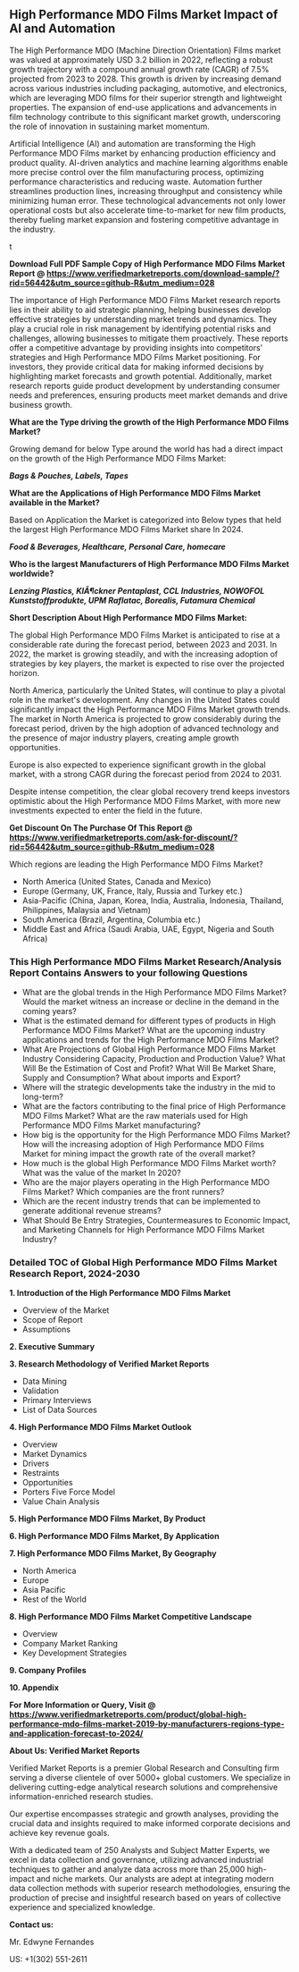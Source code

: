 <h2>High Performance MDO Films Market Impact of AI and Automation</h2><p>The High Performance MDO (Machine Direction Orientation) Films market was valued at approximately USD 3.2 billion in 2022, reflecting a robust growth trajectory with a compound annual growth rate (CAGR) of 7.5% projected from 2023 to 2028. This growth is driven by increasing demand across various industries including packaging, automotive, and electronics, which are leveraging MDO films for their superior strength and lightweight properties. The expansion of end-use applications and advancements in film technology contribute to this significant market growth, underscoring the role of innovation in sustaining market momentum.</p><p>Artificial Intelligence (AI) and automation are transforming the High Performance MDO Films market by enhancing production efficiency and product quality. AI-driven analytics and machine learning algorithms enable more precise control over the film manufacturing process, optimizing performance characteristics and reducing waste. Automation further streamlines production lines, increasing throughput and consistency while minimizing human error. These technological advancements not only lower operational costs but also accelerate time-to-market for new film products, thereby fueling market expansion and fostering competitive advantage in the industry.</p>t</p><p id="" class=""><strong>Download Full PDF Sample Copy of High Performance MDO Films Market Report @ <a href="https://www.verifiedmarketreports.com/download-sample/?rid=56442&utm_source=github-R&utm_medium=028" target="_blank">https://www.verifiedmarketreports.com/download-sample/?rid=56442&utm_source=github-R&utm_medium=028</a></strong></p><p>The importance of&nbsp;High Performance MDO Films Market research reports lies in their ability to aid strategic planning, helping businesses develop effective strategies by understanding market trends and dynamics. They play a crucial role in risk management by identifying potential risks and challenges, allowing businesses to mitigate them proactively. These reports offer a competitive advantage by providing insights into competitors' strategies and High Performance MDO Films Market positioning. For investors, they provide critical data for making informed decisions by highlighting market forecasts and growth potential. Additionally, market research reports guide product development by understanding consumer needs and preferences, ensuring products meet market demands and drive business growth.</p><p><strong>What are the&nbsp;Type driving the growth of the High Performance MDO Films Market?</strong></p><p id="" class="">Growing demand for below Type around the world has had a direct impact on the growth of the High Performance MDO Films Market:</p><em><strong>Bags & Pouches, Labels, Tapes</strong></em></p><strong>What are the&nbsp;Applications&nbsp;of High Performance MDO Films Market available in the Market?</strong></p><p id="" class="">Based on Application the Market is categorized into Below types that held the largest High Performance MDO Films Market share In 2024.</p><em><strong>Food & Beverages, Healthcare, Personal Care, homecare</strong></em></p><strong>Who is the largest Manufacturers of High Performance MDO Films Market worldwide?</strong></p><p><em><strong>Lenzing Plastics, KlÃ¶ckner Pentaplast, CCL Industries, NOWOFOL Kunststoffprodukte, UPM Raflatac, Borealis, Futamura Chemical</strong></em></p><p id="" class=""><strong>Short Description About High Performance MDO Films Market:</strong></p><p>The global High Performance MDO Films Market is anticipated to rise at a considerable rate during the forecast period, between 2023 and 2031. In 2022, the market is growing steadily, and with the increasing adoption of strategies by key players, the market is expected to rise over the projected horizon.</p><p>North America, particularly the United States, will continue to play a pivotal role in the market's development. Any changes in the United States could significantly impact the High Performance MDO Films Market growth trends. The market in North America is projected to grow considerably during the forecast period, driven by the high adoption of advanced technology and the presence of major industry players, creating ample growth opportunities.</p><p>Europe is also expected to experience significant growth in the global market, with a strong CAGR during the forecast period from 2024 to 2031.</p><p>Despite intense competition, the clear global recovery trend keeps investors optimistic about the High Performance MDO Films Market, with more new investments expected to enter the field in the future.</p><p id="" class=""><strong>Get Discount On The Purchase Of This Report @ <a href="https://www.verifiedmarketreports.com/ask-for-discount/?rid=56442&utm_source=github-R&utm_medium=028" target="_blank">https://www.verifiedmarketreports.com/ask-for-discount/?rid=56442&utm_source=github-R&utm_medium=028</a></strong></p>Which regions are leading the High Performance MDO Films Market?</p><ul><li>North America (United States, Canada and Mexico)</li><li>Europe (Germany, UK, France, Italy, Russia and Turkey etc.)</li><li>Asia-Pacific (China, Japan, Korea, India, Australia, Indonesia, Thailand, Philippines, Malaysia and Vietnam)</li><li>South America (Brazil, Argentina, Columbia etc.)</li><li>Middle East and Africa (Saudi Arabia, UAE, Egypt, Nigeria and South Africa)</li></ul><h3 id="" class="">This High Performance MDO Films Market Research/Analysis Report Contains Answers to your following Questions</h3><ul><li>What are the global trends in the High Performance MDO Films Market? Would the market witness an increase or decline in the demand in the coming years?</li><li>What is the estimated demand for different types of products in High Performance MDO Films Market? What are the upcoming industry applications and trends for the High Performance MDO Films Market?</li><li>What Are Projections of Global High Performance MDO Films Market Industry Considering Capacity, Production and Production Value? What Will Be the Estimation of Cost and Profit? What Will Be Market Share, Supply and Consumption? What about imports and Export?</li><li>Where will the strategic developments take the industry in the mid to long-term?</li><li>What are the factors contributing to the final price of High Performance MDO Films Market? What are the raw materials used for High Performance MDO Films Market manufacturing?</li><li>How big is the opportunity for the High Performance MDO Films Market? How will the increasing adoption of High Performance MDO Films Market for mining impact the growth rate of the overall market?</li><li>How much is the global High Performance MDO Films Market worth? What was the value of the market In 2020?</li><li>Who are the major players operating in the High Performance MDO Films Market? Which companies are the front runners?</li><li>Which are the recent industry trends that can be implemented to generate additional revenue streams?</li><li>What Should Be Entry Strategies, Countermeasures to Economic Impact, and Marketing Channels for High Performance MDO Films Market Industry?</li></ul><h3 id="" class="">Detailed TOC of Global High Performance MDO Films Market Research Report, 2024-2030</h3><p id="" class=""><strong>1. Introduction of the High Performance MDO Films Market</strong></p><ul><li>Overview of the Market</li><li>Scope of Report</li><li>Assumptions</li></ul><p id="" class=""><strong>2. Executive Summary</strong></p><p id="" class=""><strong>3. Research Methodology of Verified Market Reports</strong></p><ul><li>Data Mining</li><li>Validation</li><li>Primary Interviews</li><li>List of Data Sources</li></ul><p id="" class=""><strong>4. High Performance MDO Films Market Outlook</strong></p><ul><li>Overview</li><li>Market Dynamics</li><li>Drivers</li><li>Restraints</li><li>Opportunities</li><li>Porters Five Force Model</li><li>Value Chain Analysis</li></ul><p id="" class=""><strong>5. High Performance MDO Films Market, By Product</strong></p><p id="" class=""><strong>6. High Performance MDO Films Market, By Application</strong></p><p id="" class=""><strong>7. High Performance MDO Films Market, By Geography</strong></p><ul><li>North America</li><li>Europe</li><li>Asia Pacific</li><li>Rest of the World</li></ul><p id="" class=""><strong>8. High Performance MDO Films Market Competitive Landscape</strong></p><ul><li>Overview</li><li>Company Market Ranking</li><li>Key Development Strategies</li></ul><p id="" class=""><strong>9. Company Profiles</strong></p><p id="" class=""><strong>10. Appendix</strong></p><p id="" class=""><strong>For More Information or Query, Visit @ <a href="https://www.verifiedmarketreports.com/product/global-high-performance-mdo-films-market-2019-by-manufacturers-regions-type-and-application-forecast-to-2024/" target="_blank">https://www.verifiedmarketreports.com/product/global-high-performance-mdo-films-market-2019-by-manufacturers-regions-type-and-application-forecast-to-2024/</a></strong></p><p id="" class=""><strong>About Us: Verified Market Reports</strong></p><p id="" class="">Verified Market Reports is a premier Global Research and Consulting firm serving a diverse clientele of over 5000+ global customers. We specialize in delivering cutting-edge analytical research solutions and comprehensive information-enriched research studies.</p><p id="" class="">Our expertise encompasses strategic and growth analyses, providing the crucial data and insights required to make informed corporate decisions and achieve key revenue goals.</p><p id="" class="">With a dedicated team of 250 Analysts and Subject Matter Experts, we excel in data collection and governance, utilizing advanced industrial techniques to gather and analyze data across more than 25,000 high-impact and niche markets. Our analysts are adept at integrating modern data collection methods with superior research methodologies, ensuring the production of precise and insightful research based on years of collective experience and specialized knowledge.</p><p id="" class=""><strong>Contact us:</strong></p><p id="" class="">Mr. Edwyne Fernandes</p><p id="" class="">US: +1(302) 551-2611</p>